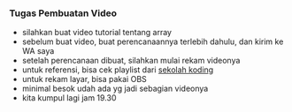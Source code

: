 ### Tugas Pembuatan Video
- silahkan buat video tutorial tentang array
- sebelum buat video, buat perencanaannya terlebih dahulu, dan kirim ke WA saya
- setelah perencanaan dibuat, silahkan mulai rekam videonya
- untuk referensi, bisa cek playlist dari [sekolah koding]([https://www.youtube.com/playlist?list=PLCZlgfAG0GXBWhs2AwMdPyKtMG2cF4YSR](https://www.youtube.com/playlist?list=PLCZlgfAG0GXBWhs2AwMdPyKtMG2cF4YSR))
- untuk rekam layar, bisa pakai OBS
- minimal besok udah ada yg jadi sebagian videonya
- kita kumpul lagi jam 19.30